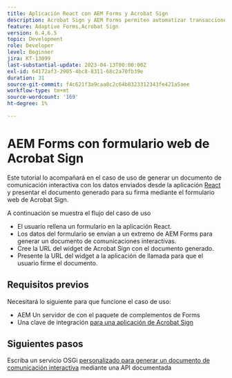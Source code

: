 ```yaml
---
title: Aplicación React con AEM Forms y Acrobat Sign
description: Acrobat Sign y AEM Forms permiten automatizar transacciones complejas e incluir firmas electrónicas legales como parte de una experiencia digital sin fisuras.
feature: Adaptive Forms,Acrobat Sign
version: 6.4,6.5
topic: Development
role: Developer
level: Beginner
jira: KT-13099
last-substantial-update: 2023-04-13T00:00:00Z
exl-id: 64172af3-2905-4bc8-8311-68c2a70fb39e
duration: 31
source-git-commit: f4c621f3a9caa8c2c64b8323312343fe421a5aee
workflow-type: tm+mt
source-wordcount: '169'
ht-degree: 1%

---
```


# AEM Forms con formulario web de Acrobat Sign


Este tutorial lo acompañará en el caso de uso de generar un documento de comunicación interactiva con los datos enviados desde la aplicación [React](https://react.dev/) y presentar el documento generado para su firma mediante el formulario web de Acrobat Sign.

A continuación se muestra el flujo del caso de uso

* El usuario rellena un formulario en la aplicación React.
* Los datos del formulario se envían a un extremo de AEM Forms para generar un documento de comunicaciones interactivas.
* Cree la URL del widget de Acrobat Sign con el documento generado.
* Presente la URL del widget a la aplicación de llamada para que el usuario firme el documento.

## Requisitos previos

Necesitará lo siguiente para que funcione el caso de uso:

* AEM Un servidor de con el paquete de complementos de Forms
* Una clave de integración [para una aplicación de Acrobat Sign](https://helpx.adobe.com/sign/kb/how-to-create-an-integration-key.html)

## Siguientes pasos

Escriba un servicio OSGi [personalizado para generar un documento de comunicación interactiva](./create-ic-document.md) mediante una API documentada
